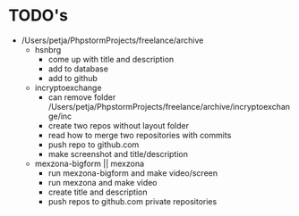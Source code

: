 # TODO's
- /Users/petja/PhpstormProjects/freelance/archive
  - hsnbrg
    - come up with title and description
    - add to database
    - add to github
  - incryptoexchange
    - can remove folder /Users/petja/PhpstormProjects/freelance/archive/incryptoexchange/inc
    - create two repos without layout folder
    - read how to merge two repositories with commits
    - push repo to github.com
    - make screenshot and title/description
  - mexzona-bigform || mexzona
    - run mexzona-bigform and make video/screen
    - run mexzona and make video
    - create title and description
    - push repos to github.com private repositories
    
